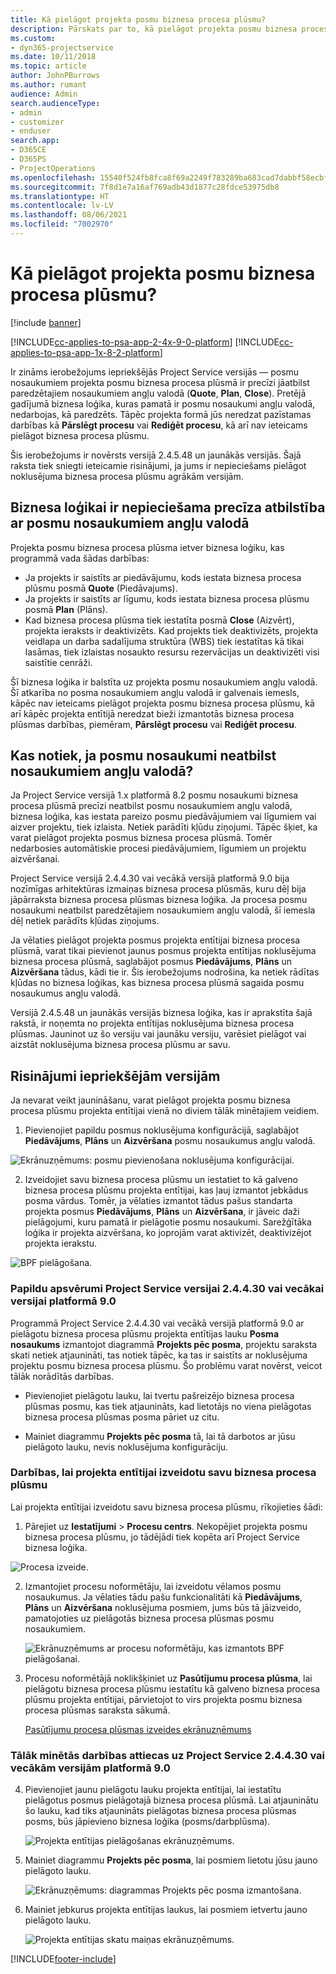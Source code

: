 ```yaml
---
title: Kā pielāgot projekta posmu biznesa procesa plūsmu?
description: Pārskats par to, kā pielāgot projekta posmu biznesa procesa plūsmu.
ms.custom:
- dyn365-projectservice
ms.date: 10/11/2018
ms.topic: article
author: JohnPBurrows
ms.author: rumant
audience: Admin
search.audienceType:
- admin
- customizer
- enduser
search.app:
- D365CE
- D365PS
- ProjectOperations
ms.openlocfilehash: 15540f524fb8fca8f69a2249f783289ba683cad7dabbf58ecbf620d147e5d491
ms.sourcegitcommit: 7f8d1e7a16af769adb43d1877c28fdce53975db8
ms.translationtype: HT
ms.contentlocale: lv-LV
ms.lasthandoff: 08/06/2021
ms.locfileid: "7002970"
---
```

# <a name="how-do-i-customize-the-project-stages-business-process-flow"></a>Kā pielāgot projekta posmu biznesa procesa plūsmu?

[!include [banner](../includes/psa-now-project-operations.md)]

[!INCLUDE[cc-applies-to-psa-app-2-4x-9-0-platform](../includes/cc-applies-to-psa-app-2-4x-9-0-platform.md)]
[!INCLUDE[cc-applies-to-psa-app-1x-8-2-platform](../includes/cc-applies-to-psa-app-1x-8-2-platform.md)]

Ir zināms ierobežojums iepriekšējās Project Service versijās — posmu nosaukumiem projekta posmu biznesa procesa plūsmā ir precīzi jāatbilst paredzētajiem nosaukumiem angļu valodā (**Quote**, **Plan**, **Close**). Pretējā gadījumā biznesa loģika, kuras pamatā ir posmu nosaukumi angļu valodā, nedarbojas, kā paredzēts. Tāpēc projekta formā jūs neredzat pazīstamas darbības kā **Pārslēgt procesu** vai **Rediģēt procesu**, kā arī nav ieteicams pielāgot biznesa procesa plūsmu. 

Šis ierobežojums ir novērsts versijā 2.4.5.48 un jaunākās versijās. Šajā raksta tiek sniegti ieteicamie risinājumi, ja jums ir nepieciešams pielāgot noklusējuma biznesa procesa plūsmu agrākām versijām.  

## <a name="business-logic-requires-an-exact-match-with-english-stage-names"></a>Biznesa loģikai ir nepieciešama precīza atbilstība ar posmu nosaukumiem angļu valodā

Projekta posmu biznesa procesa plūsma ietver biznesa loģiku, kas programmā vada šādas darbības:
- Ja projekts ir saistīts ar piedāvājumu, kods iestata biznesa procesa plūsmu posmā **Quote** (Piedāvajums).
- Ja projekts ir saistīts ar līgumu, kods iestata biznesa procesa plūsmu posmā **Plan** (Plāns).
- Kad biznesa procesa plūsma tiek iestatīta posmā **Close** (Aizvērt), projekta ieraksts ir deaktivizēts. Kad projekts tiek deaktivizēts, projekta veidlapa un darba sadalījuma struktūra (WBS) tiek iestatītas kā tikai lasāmas, tiek izlaistas nosaukto resursu rezervācijas un deaktivizēti visi saistītie cenrāži.

Šī biznesa loģika ir balstīta uz projekta posmu nosaukumiem angļu valodā. Šī atkarība no posma nosaukumiem angļu valodā ir galvenais iemesls, kāpēc nav ieteicams pielāgot projekta posmu biznesa procesa plūsmu, kā arī kāpēc projekta entītijā neredzat bieži izmantotās biznesa procesa plūsmas darbības, piemēram, **Pārslēgt procesu** vai **Rediģēt procesu**.

## <a name="what-happens-if-the-stage-names-dont-match-the-english-names"></a>Kas notiek, ja posmu nosaukumi neatbilst nosaukumiem angļu valodā?

Ja Project Service versijā 1.x platformā 8.2 posmu nosaukumi biznesa procesa plūsmā precīzi neatbilst posmu nosaukumiem angļu valodā, biznesa loģika, kas iestata pareizo posmu piedāvājumiem vai līgumiem vai aizver projektu, tiek izlaista. Netiek parādīti kļūdu ziņojumi. Tāpēc šķiet, ka varat pielāgot projekta posmus biznesa procesa plūsmā. Tomēr nedarbosies automātiskie procesi piedāvājumiem, līgumiem un projektu aizvēršanai.

Project Service versijā 2.4.4.30 vai vecākā versijā platformā 9.0 bija nozīmīgas arhitektūras izmaiņas biznesa procesa plūsmās, kuru dēļ bija jāpārraksta biznesa procesa plūsmas biznesa loģika. Ja procesa posmu nosaukumi neatbilst paredzētajiem nosaukumiem angļu valodā, šī iemesla dēļ netiek parādīts kļūdas ziņojums. 

Ja vēlaties pielāgot projekta posmus projekta entītijai biznesa procesa plūsmā, varat tikai pievienot jaunus posmus projekta entītijas noklusējuma biznesa procesa plūsmā, saglabājot posmus **Piedāvājums**, **Plāns** un **Aizvēršana** tādus, kādi tie ir. Šis ierobežojums nodrošina, ka netiek rādītas kļūdas no biznesa loģikas, kas biznesa procesa plūsmā sagaida posmu nosaukumus angļu valodā.

Versijā 2.4.5.48 un jaunākās versijās biznesa loģika, kas ir aprakstīta šajā rakstā, ir noņemta no projekta entītijas noklusējuma biznesa procesa plūsmas. Jauninot uz šo versiju vai jaunāku versiju, varēsiet pielāgot vai aizstāt noklusējuma biznesa procesa plūsmu ar savu. 

## <a name="workarounds-for-earlier-versions"></a>Risinājumi iepriekšējām versijām

Ja nevarat veikt jaunināšanu, varat pielāgot projekta posmu biznesa procesa plūsmu projekta entītijai vienā no diviem tālāk minētajiem veidiem.

1. Pievienojiet papildu posmus noklusējuma konfigurācijā, saglabājot **Piedāvājums**, **Plāns** un **Aizvēršana** posmu nosaukumus angļu valodā.


![Ekrānuzņēmums: posmu pievienošana noklusējuma konfigurācijai.](media/FAQ-Customize-BPF-1.png)
 
2. Izveidojiet savu biznesa procesa plūsmu un iestatiet to kā galveno biznesa procesa plūsmu projekta entītijai, kas ļauj izmantot jebkādus posma vārdus. Tomēr, ja vēlaties izmantot tādus pašus standarta projekta posmus **Piedāvājums**, **Plāns** un **Aizvēršana**, ir jāveic daži pielāgojumi, kuru pamatā ir pielāgotie posmu nosaukumi. Sarežģītāka loģika ir projekta aizvēršana, ko joprojām varat aktivizēt, deaktivizējot projekta ierakstu.

![BPF pielāgošana.](media/FAQ-Customize-BPF-2.png)

### <a name="additional-considerations-for-project-service-app-version-24430-or-earlier-on-platform-90"></a>Papildu apsvērumi Project Service versijai 2.4.4.30 vai vecākai versijai platformā 9.0

Programmā Project Service 2.4.4.30 vai vecākā versijā platformā 9.0 ar pielāgotu biznesa procesa plūsmu projekta entītijas lauku **Posma nosaukums** izmantojot diagrammā **Projekts pēc posma**, projektu saraksta skati netiek atjaunināti, tas notiek tāpēc, ka tas ir saistīts ar noklusējuma projektu posmu biznesa procesa plūsmu. Šo problēmu varat novērst, veicot tālāk norādītās darbības.

- Pievienojiet pielāgotu lauku, lai tvertu pašreizējo biznesa procesa plūsmas posmu, kas tiek atjaunināts, kad lietotājs no viena pielāgotas biznesa procesa plūsmas posma pāriet uz citu.

- Mainiet diagrammu **Projekts pēc posma** tā, lai tā darbotos ar jūsu pielāgoto lauku, nevis noklusējuma konfigurāciju.

### <a name="steps-to-create-your-own-business-process-flow-for-the-project-entity"></a>Darbības, lai projekta entītijai izveidotu savu biznesa procesa plūsmu

Lai projekta entītijai izveidotu savu biznesa procesa plūsmu, rīkojieties šādi:

1. Pārejiet uz **Iestatījumi** > **Procesu centrs**. Nekopējiet projekta posmu biznesa procesa plūsmu, jo tādējādi tiek kopēta arī Project Service biznesa loģika.

  ![Procesa izveide.](media/FAQ-Customize-BPF-3.png)

2. Izmantojiet procesu noformētāju, lai izveidotu vēlamos posmu nosaukumus. Ja vēlaties tādu pašu funkcionalitāti kā **Piedāvājums**, **Plāns** un **Aizvēršana** noklusējuma posmiem, jums būs tā jāizveido, pamatojoties uz pielāgotās biznesa procesa plūsmas posmu nosaukumiem.

   ![Ekrānuzņēmums ar procesu noformētāju, kas izmantots BPF pielāgošanai.](media/FAQ-Customize-BPF-4.png) 

3. Procesu noformētājā noklikšķiniet uz **Pasūtījumu procesa plūsma**, lai pielāgotu biznesa procesa plūsmu iestatītu kā galveno biznesa procesa plūsmu projekta entītijai, pārvietojot to virs projekta posmu biznesa procesa plūsmas saraksta sākumā.


   [Pasūtījumu procesa plūsmas izveides ekrānuzņēmums](media/FAQ-Customize-BPF-5-720.png)

### <a name="the-following-steps-apply-to-project-service-app-24430-or-earlier-on-the-90-platform"></a>Tālāk minētās darbības attiecas uz Project Service 2.4.4.30 vai vecākām versijām platformā 9.0

4. Pievienojiet jaunu pielāgotu lauku projekta entītijai, lai iestatītu pielāgotus posmus pielāgotajā biznesa procesa plūsmā. Lai atjauninātu šo lauku, kad tiks atjaunināts pielāgotas biznesa procesa plūsmas posms, būs jāpievieno biznesa loģika (posms/darbplūsma).

   ![Projekta entītijas pielāgošanas ekrānuzņēmums.](media/FAQ-Customize-BPF-6-720.png)

5. Mainiet diagrammu **Projekts pēc posma**, lai posmiem lietotu jūsu jauno pielāgoto lauku.

   ![Ekrānuzņēmums: diagrammas Projekts pēc posma izmantošana.](media/FAQ-Customize-BPF-7-720.png)

6. Mainiet jebkurus projekta entītijas laukus, lai posmiem ietvertu jauno pielāgoto lauku.

   ![Projekta entītijas skatu maiņas ekrānuzņēmums.](media/FAQ-Customize-BPF-8-720.png)



[!INCLUDE[footer-include](../includes/footer-banner.md)]